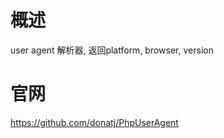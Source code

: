 # 概述

user agent 解析器,  返回platform, browser, version

# 官网

<https://github.com/donatj/PhpUserAgent>
